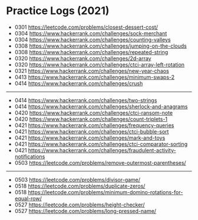 # Practice Logs (2021)

- 0301 https://leetcode.com/problems/closest-dessert-cost/
- 0304 https://www.hackerrank.com/challenges/sock-merchant
- 0304 https://www.hackerrank.com/challenges/counting-valleys
- 0308 https://www.hackerrank.com/challenges/jumping-on-the-clouds
- 0308 https://www.hackerrank.com/challenges/repeated-string
- 0320 https://www.hackerrank.com/challenges/2d-array
- 0320 https://www.hackerrank.com/challenges/ctci-array-left-rotation
- 0321 https://www.hackerrank.com/challenges/new-year-chaos
- 0413 https://www.hackerrank.com/challenges/minimum-swaps-2
- 0414 https://www.hackerrank.com/challenges/crush

---

- 0414 https://www.hackerrank.com/challenges/two-strings
- 0414 https://www.hackerrank.com/challenges/sherlock-and-anagrams
- 0420 https://www.hackerrank.com/challenges/ctci-ransom-note
- 0420 https://www.hackerrank.com/challenges/count-triplets-1
- 0421 https://www.hackerrank.com/challenges/frequency-queries
- 0421 https://www.hackerrank.com/challenges/ctci-bubble-sort
- 0421 https://www.hackerrank.com/challenges/mark-and-toys
- 0421 https://www.hackerrank.com/challenges/ctci-comparator-sorting
- 0421 https://www.hackerrank.com/challenges/fraudulent-activity-notifications
- 0503 https://leetcode.com/problems/remove-outermost-parentheses/

---

- 0503 https://leetcode.com/problems/divisor-game/
- 0518 https://leetcode.com/problems/duplicate-zeros/
- 0518 https://leetcode.com/problems/minimum-domino-rotations-for-equal-row/
- 0527 https://leetcode.com/problems/height-checker/
- 0527 https://leetcode.com/problems/long-pressed-name/
